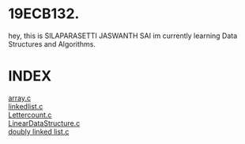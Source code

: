 # 19ECB132.
hey, this is SILAPARASETTI JASWANTH SAI
im currently learning  Data Structures and Algorithms.
# INDEX
[array.c](https://github.com/jeshu5/19ECB132./blob/main/ARRAY.C)  
[linkedlist.c](https://github.com/jeshu5/19ECB132./blob/main/LINKEDLIST.C)  
[Lettercount.c](https://github.com/jeshu5/19ECB132./blob/main/LetterCount.c)  
[LinearDataStructure.c](https://github.com/jeshu5/19ECB132./blob/main/LinearDataStructure.c)  
[doubly linked list.c](https://github.com/jeshu5/19ECB132./blob/main/doublylinkedlist.c)  

